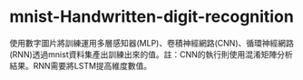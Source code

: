 # mnist-Handwritten-digit-recognition
使用數字圖片將訓練運用多層感知器(MLP)、卷積神經網路(CNN)、循環神經網路(RNN)透過mnist資料集產出訓練出來的值。註：CNN的執行則使用混淆矩陣分析結果。RNN需要將LSTM提高維度數值。
